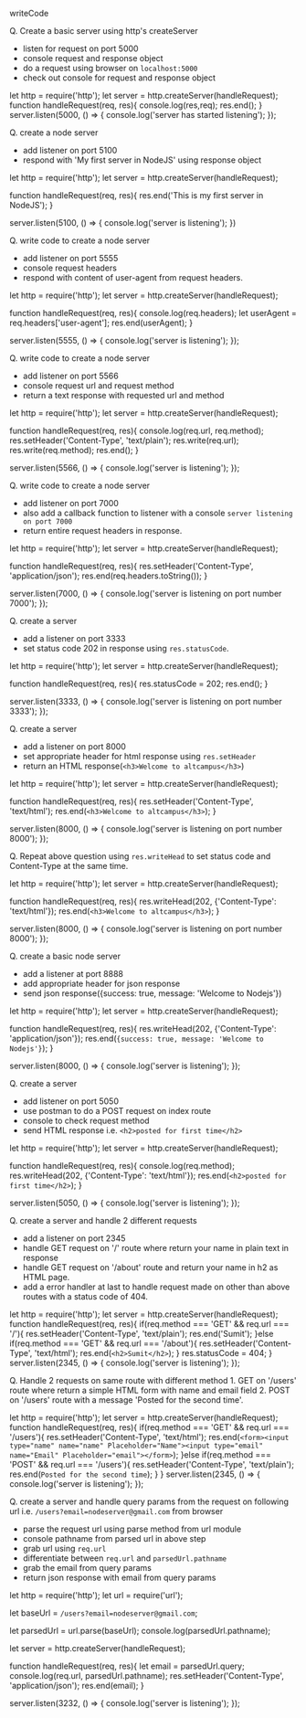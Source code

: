 writeCode

Q. Create a basic server using http's createServer
  - listen for request on port 5000
  - console request and response object
  - do a request using browser on `localhost:5000`
  - check out console for request and response object

  let http = require('http');
  let server = http.createServer(handleRequest);
  function handleRequest(req, res){
    console.log(res,req);
    res.end();
  }
  server.listen(5000, () => {
    console.log('server has started listening');
  });

Q. create a node server 
  - add listener on port 5100
  - respond with 'My first server in NodeJS' using response object

  let http = require('http');
  let server = http.createServer(handleRequest);

  function handleRequest(req, res){
    res.end('This is my first server in NodeJS');
  }

  server.listen(5100, () => {
    console.log('server is listening');
  })

Q. write code to create a node server 
  - add listener on port 5555
  - console request headers
  - respond with content of user-agent from request headers.

  let http = require('http');
  let server = http.createServer(handleRequest);

  function handleRequest(req, res){
    console.log(req.headers);
    let userAgent = req.headers['user-agent'];
    res.end(userAgent);
  }

  server.listen(5555, () => {
    console.log('server is listening');
  });

Q. write code to create a node server 
  - add listener on port 5566
  - console request url and request method
  - return a text response with requested url and method

  let http = require('http');
  let server = http.createServer(handleRequest);

  function handleRequest(req, res){
    console.log(req.url, req.method);
    res.setHeader('Content-Type', 'text/plain');
    res.write(req.url);
    res.write(req.method);
    res.end();
  }

  server.listen(5566, () => {
    console.log('server is listening');
  });

Q. write code to create a node server 
  - add listener on port 7000
  - also add a callback function to listener with a console `server listening on port 7000`
  - return entire request headers in response.

  let http = require('http');
  let server = http.createServer(handleRequest);

  function handleRequest(req, res){
    res.setHeader('Content-Type', 'application/json');
    res.end(req.headers.toString());
  }

  server.listen(7000, () => {
    console.log('server is listening on port number 7000');
  });


Q. create a server
  - add a listener on port 3333
  - set status code 202 in response using `res.statusCode`.

  let http = require('http');
  let server = http.createServer(handleRequest);
  
  function handleRequest(req, res){
    res.statusCode = 202;
    res.end();
  }

  server.listen(3333, () => {
    console.log('server is listening on port number 3333');
  });

Q. create a server 
  - add a listener on port 8000
  - set appropriate header for html response using `res.setHeader`
  - return an HTML response(`<h3>Welcome to altcampus</h3>`) 

  let http = require('http');
  let server = http.createServer(handleRequest);
  
  function handleRequest(req, res){
    res.setHeader('Content-Type', 'text/html');
    res.end(`<h3>Welcome to altcampus</h3>`);
  }

  server.listen(8000, () => {
    console.log('server is listening on port number 8000');
  });


Q. Repeat above question using `res.writeHead` to set status code and Content-Type at the same time.

  let http = require('http');
  let server = http.createServer(handleRequest);

  function handleRequest(req, res){
    res.writeHead(202, {'Content-Type': 'text/html'});
    res.end(`<h3>Welcome to altcampus</h3>`);
  }

  server.listen(8000, () => {
    console.log('server is listening on port number 8000');
  });

Q. create a basic node server
  - add a listener at port 8888
  - add appropriate header for json response
  - send json response({success: true, message: 'Welcome to Nodejs'})

  let http = require('http');
  let server = http.createServer(handleRequest);

  function handleRequest(req, res){
    res.writeHead(202, {'Content-Type': 'application/json'});
    res.end(`{success: true, message: 'Welcome to Nodejs'}`);
  }

  server.listen(8000, () => {
    console.log('server is listening');
  });  

Q. create a server
  - add listener on port 5050
  - use postman to do a POST request on index route
  - console to check request method
  - send HTML response i.e. `<h2>posted for first time</h2>`

  let http = require('http');
  let server = http.createServer(handleRequest);

  function handleRequest(req, res){
    console.log(req.method);
    res.writeHead(202, {'Content-Type': 'text/html'});
    res.end(`<h2>posted for first time</h2>`);
  }

  server.listen(5050, () => {
    console.log('server is listening');
  });  

Q. create a server and handle 2 different requests
  - add a listener on port 2345
  - handle GET request on '/' route where return your name in plain text in response
  - handle GET request on '/about' route and return your name in h2 as HTML page.
  - add a error handler at last to handle request made on other than above routes with a status code of 404.

  let http = require('http');
  let server = http.createServer(handleRequest);
  function handleRequest(req, res){
    if(req.method === 'GET' && req.url === '/'){
      res.setHeader('Content-Type', 'text/plain');
      res.end('Sumit');
    }else if(req.method === 'GET' && req.url === '/about'){
      res.setHeader('Content-Type', 'text/html');
      res.end(`<h2>Sumit</h2>`);
    }
    res.statusCode = 404;
  }
  server.listen(2345, () => {
    console.log('server is listening');
  });


Q. Handle 2 requests on same route with different method
    1. GET on '/users' route where return a simple HTML form with name and email field
    2. POST on '/users' route with a message 'Posted for the second time'.


  let http = require('http');
  let server = http.createServer(handleRequest);
  function handleRequest(req, res){
    if(req.method === 'GET' && req.url === '/users'){
      res.setHeader('Content-Type', 'text/html');
      res.end(`<form><input type="name" name="name" Placeholder="Name"><input type="email" name="Email" Placeholder="email"></form>`);
    }else if(req.method === 'POST' && req.url === '/users'){
      res.setHeader('Content-Type', 'text/plain');
      res.end(`Posted for the second time`);
    }
  }
  server.listen(2345, () => {
    console.log('server is listening');
  });

Q. create a server and handle query params from the request on following url i.e. `/users?email=nodeserver@gmail.com` from browser

  - parse the  request url using parse method from url module
  - console pathname from parsed url in above step
  - grab url using `req.url`
  - differentiate between `req.url` and `parsedUrl.pathname`
  - grab the email from query params
  - return json response with email from query params

  let http = require('http');
  let url = require('url');

  let baseUrl = `/users?email=nodeserver@gmail.com`;

  let parsedUrl = url.parse(baseUrl);
  console.log(parsedUrl.pathname);

  let server = http.createServer(handleRequest);

  function handleRequest(req, res){
    let email = parsedUrl.query;
    console.log(req.url, parsedUrl.pathname);
    res.setHeader('Content-Type', 'application/json');
    res.end(email);
  }

  server.listen(3232, () => {
    console.log('server is listening');
  });